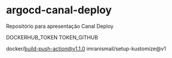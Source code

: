 # argocd-canal-deploy
Repositório para apresentação Canal Deploy


DOCKERHUB_TOKEN
TOKEN_GITHUB

docker/build-push-action@v1.1.0
imranismail/setup-kustomize@v1